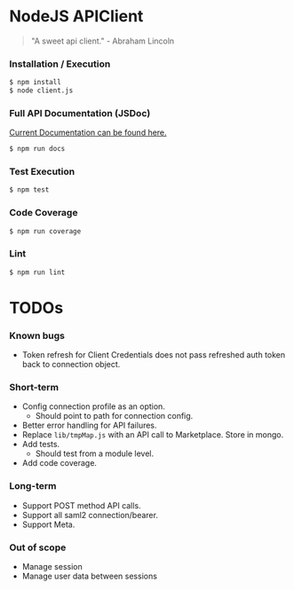 # NodeJS APIClient 

> "A sweet api client." - Abraham Lincoln


### Installation / Execution 
```sh
$ npm install
$ node client.js
```

### Full API Documentation (JSDoc)

[Current Documentation can be found here.](docs/)

```sh
$ npm run docs
```

### Test Execution
```sh
$ npm test
```


### Code Coverage
```sh
$ npm run coverage
```



### Lint
```sh
$ npm run lint
```


# TODOs

### Known bugs
* Token refresh for Client Credentials does not pass refreshed auth token back to connection object. 

### Short-term
* Config connection profile as an option. 
	* Should point to path for connection config. 
* Better error handling for API failures. 
* Replace `lib/tmpMap.js` with an API call to Marketplace. Store in mongo. 
* Add tests. 
	* Should test from a module level.
* Add code coverage. 

### Long-term
* Support POST method API calls. 
* Support all saml2 connection/bearer. 
* Support Meta.

### Out of scope
* Manage session
* Manage user data between sessions